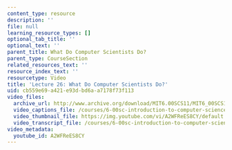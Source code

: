 ```yaml
---
content_type: resource
description: ''
file: null
learning_resource_types: []
optional_tab_title: ''
optional_text: ''
parent_title: What Do Computer Scientists Do?
parent_type: CourseSection
related_resources_text: ''
resource_index_text: ''
resourcetype: Video
title: 'Lecture 26: What Do Computer Scientists Do?'
uid: cb559e69-a421-e93d-bd6a-a7178f73f113
video_files:
  archive_url: http://www.archive.org/download/MIT6.00SCS11/MIT6_00SCS11_lec26_300k.mp4
  video_captions_file: /courses/6-00sc-introduction-to-computer-science-and-programming-spring-2011/1d91d9e6aaf656bc94425c8c91929696_A2WFReES8CY.vtt
  video_thumbnail_file: https://img.youtube.com/vi/A2WFReES8CY/default.jpg
  video_transcript_file: /courses/6-00sc-introduction-to-computer-science-and-programming-spring-2011/0b026eaa9f42cabf3b9fce3d2d3fee64_A2WFReES8CY.pdf
video_metadata:
  youtube_id: A2WFReES8CY
---
```

